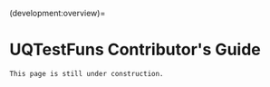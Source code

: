 (development:overview)=
# UQTestFuns Contributor's Guide

```{warning}
This page is still under construction.
```